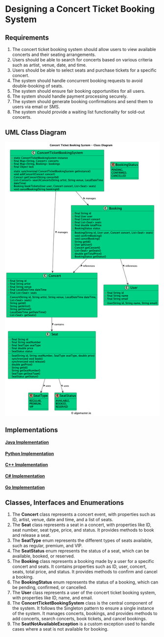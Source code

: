 # Designing a Concert Ticket Booking System

## Requirements
1. The concert ticket booking system should allow users to view available concerts and their seating arrangements.
2. Users should be able to search for concerts based on various criteria such as artist, venue, date, and time.
3. Users should be able to select seats and purchase tickets for a specific concert.
4. The system should handle concurrent booking requests to avoid double-booking of seats.
5. The system should ensure fair booking opportunities for all users.
6. The system should handle payment processing securely.
7. The system should generate booking confirmations and send them to users via email or SMS.
8. The system should provide a waiting list functionality for sold-out concerts.

## UML Class Diagram

![](../uml-diagrams/class-diagrams/concertticketbookingsystem-class-diagram.png)

## Implementations
#### [Java Implementation](../solutions/java/src/concertticketbookingsystem/) 
#### [Python Implementation](../solutions/python/concertticketbookingsystem/)
#### [C++ Implementation](../solutions/cpp/concertticketbookingsystem/)
#### [C# Implementation](../solutions/csharp/concertticketbookingsystem/)
#### [Go Implementation](../solutions/golang/concertticketbookingsystem/)

## Classes, Interfaces and Enumerations
1. The **Concert** class represents a concert event, with properties such as ID, artist, venue, date and time, and a list of seats.
2. The **Seat** class represents a seat in a concert, with properties like ID, seat number, seat type, price, and status. It provides methods to book and release a seat.
3. The **SeatType** enum represents the different types of seats available, such as regular, premium, and VIP.
4. The **SeatStatus** enum represents the status of a seat, which can be available, booked, or reserved.
5. The **Booking** class represents a booking made by a user for a specific concert and seats. It contains properties such as ID, user, concert, seats, total price, and status. It provides methods to confirm and cancel a booking.
6. The **BookingStatus** enum represents the status of a booking, which can be pending, confirmed, or cancelled.
7. The **User** class represents a user of the concert ticket booking system, with properties like ID, name, and email.
8. The **ConcertTicketBookingSystem** class is the central component of the system. It follows the Singleton pattern to ensure a single instance of the system. It manages concerts, bookings, and provides methods to add concerts, search concerts, book tickets, and cancel bookings.
9. The **SeatNotAvailableException** is a custom exception used to handle cases where a seat is not available for booking.
